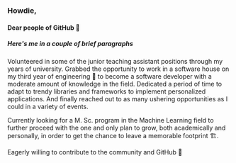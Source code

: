 ### Howdie,

#### Dear people of GitHub 👋

##### Here's me in a couple of brief paragraphs

Volunteered in some of the junior teaching assistant positions through my years of university. Grabbed the opportunity to work in a software house on my third year of engineering
👷 to become a software developer with a moderate amount of knowledge in the field. Dedicated a period of time to adapt to trendy libraries and frameworks to implement personalized applications. And finally reached out to as many ushering opportunities as I could in a variety of events.

Currently looking for a M. Sc. program in the Machine Learning field to further proceed with the one and only plan to grow, both academically and personally, in order to get the chance to leave a memorable footprint
🏗️.

<!-- ##### Dropping my stats for your personal intellect 🍷

![Anurag's GitHub stats](https://github-readme-stats.vercel.app/api?username=yousseftarekkh&count_private=true&show_icons=true&theme=gruvbox) -->

<!-- ##### Some of my daily used keyboard sentences 💡

[![Top Langs](https://github-readme-stats.vercel.app/api/top-langs/?username=yousseftarekkh&layout=compact&theme=gruvbox)](https://github.com/yousseftarekkh/github-readme-stats)
 -->
Eagerly willing to contribute to the community and GitHub 🌠

<!--
**yousseftarekkh/yousseftarekkh** is a ✨ _special_ ✨ repository because its `README.md` (this file) appears on your GitHub profile.

Here are some ideas to get you started:

- 🔭 I’m currently working on ...
- 🌱 I’m currently learning ...
- 👯 I’m looking to collaborate on ...
- 🤔 I’m looking for help with ...
- 💬 Ask me about ...
- 📫 How to reach me: ...
- 😄 Pronouns: ...
- ⚡ Fun fact: ...
-->
